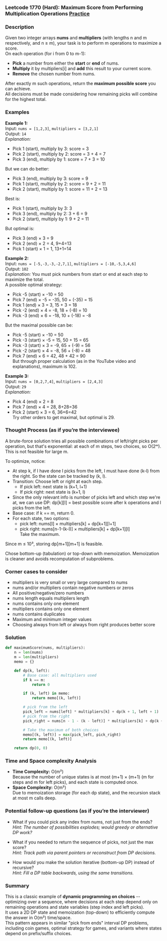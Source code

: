 ### Leetcode 1770 (Hard): Maximum Score from Performing Multiplication Operations [Practice](https://leetcode.com/problems/maximum-score-from-performing-multiplication-operations)

### Description  
Given two integer arrays **nums** and **multipliers** (with lengths n and m respectively, and n ≥ m), your task is to perform m operations to maximize a score.  
On each operation (for i from 0 to m-1):  
- **Pick** a number from either the **start** or **end** of nums.  
- **Multiply** it by multipliers[i] and **add** this result to your current score.  
- **Remove** the chosen number from nums.

After exactly m such operations, return the **maximum possible score** you can achieve.  
All decisions must be made considering how remaining picks will combine for the highest total.

### Examples  

**Example 1:**  
Input: `nums = [1,2,3]`, `multipliers = [3,2,1]`  
Output: `14`  
*Explanation:*
- Pick 1 (start), multiply by 3: score = 3
- Pick 2 (start), multiply by 2: score = 3 + 4 = 7
- Pick 3 (end), multiply by 1: score = 7 + 3 = 10

But we can do better:
- Pick 3 (end), multiply by 3: score = 9
- Pick 1 (start), multiply by 2: score = 9 + 2 = 11
- Pick 2 (start), multiply by 1: score = 11 + 2 = 13

Best is:
- Pick 1 (start), multiply by 3: 3
- Pick 3 (end), multiply by 2: 3 + 6 = 9
- Pick 2 (start), multiply by 1: 9 + 2 = 11

But optimal is:  
- Pick 3 (end) × 3 = 9  
- Pick 2 (end) × 2 = 4, 9+4=13  
- Pick 1 (start) × 1 = 1, 13+1=14  

**Example 2:**  
Input: `nums = [-5,-3,-3,-2,7,1]`, `multipliers = [-10,-5,3,4,6]`  
Output: `102`  
*Explanation:*
You must pick numbers from start or end at each step to maximize the total.  
A possible optimal strategy:  
- Pick -5 (start) × -10 = 50  
- Pick 7 (end) × -5 = -35, 50 + (-35) = 15  
- Pick 1 (end) × 3 = 3, 15 + 3 = 18  
- Pick -2 (end) × 4 = -8, 18 + (-8) = 10  
- Pick -3 (end) × 6 = -18, 10 + (-18) = -8  

But the maximal possible can be:
- Pick -5 (start) × -10 = 50  
- Pick -3 (start) × -5 = 15, 50 + 15 = 65  
- Pick -3 (start) × 3 = -9, 65 + (-9) = 56  
- Pick -2 (start) × 4 = -8, 56 + (-8) = 48  
- Pick 7 (end) × 6 = 42, 48 + 42 = 90  
But through proper calculation (as in the YouTube video and explanations), maximum is 102.

**Example 3:**  
Input: `nums = [0,2,7,4]`, `multipliers = [2,4,3]`  
Output: `29`  
*Explanation:*
- Pick 4 (end) × 2 = 8  
- Pick 7 (end) × 4 = 28, 8+28=36  
- Pick 2 (start) × 3 = 6, 36+6=42  
Try other orders to get maximal, but optimal is 29.

### Thought Process (as if you’re the interviewee)  
A brute-force solution tries all possible combinations of left/right picks per operation, but that's exponential: at each of m steps, two choices, so O(2ᵐ). This is not feasible for large m.

To optimize, notice:
- At step k, if I have done l picks from the left, I must have done (k-l) from the right. So the state can be tracked by (k, l).
- Transition: Choose left or right at each step. 
    - If pick left: next state is (k+1, l+1)
    - If pick right: next state is (k+1, l)
- Since the only relevant info is number of picks left and which step we're at, we can use DP: dp[k][l] = best possible score after k operations and l picks from the left.
- Base case: if k == m, return 0.
- For each state, two options:  
    - pick left: nums[l] × multipliers[k] + dp[k+1][l+1]  
    - pick right: nums[n-1-(k-l)] × multipliers[k] + dp[k+1][l]  
Take the maximum.

Since m ≤ 10³, storing dp[m+1][m+1] is feasible.

Chose bottom-up (tabulation) or top-down with memoization. Memoization is cleaner and avoids recomputation of subproblems.

### Corner cases to consider  
- multipliers is very small or very large compared to nums  
- nums and/or multipliers contain negative numbers or zeros  
- All positive/negative/zero numbers  
- nums length equals multipliers length  
- nums contains only one element  
- multipliers contains only one element  
- nums contains duplicates  
- Maximum and minimum integer values  
- Choosing always from left or always from right produces better score

### Solution

```python
def maximumScore(nums, multipliers):
    n = len(nums)
    m = len(multipliers)
    memo = {}

    def dp(k, left):
        # Base case: all multipliers used
        if k == m:
            return 0

        if (k, left) in memo:
            return memo[(k, left)]

        # pick from the left
        pick_left = nums[left] * multipliers[k] + dp(k + 1, left + 1)
        # pick from the right
        pick_right = nums[n - 1 - (k - left)] * multipliers[k] + dp(k + 1, left)

        # Take the maximum of both choices
        memo[(k, left)] = max(pick_left, pick_right)
        return memo[(k, left)]

    return dp(0, 0)
```

### Time and Space complexity Analysis  

- **Time Complexity:** O(m²)  
  Because the number of unique states is at most (m+1) × (m+1) (m for steps and m for left picks), and each state is computed once.
- **Space Complexity:** O(m²)  
  Due to memoization storage (for each dp state), and the recursion stack at most m calls deep.

### Potential follow-up questions (as if you’re the interviewer)  

- What if you could pick any index from nums, not just from the ends?  
  *Hint: The number of possibilities explodes; would greedy or alternative DP work?*

- What if you needed to return the sequence of picks, not just the max score?  
  *Hint: Track path via parent pointers or reconstruct from DP decisions.*

- How would you make the solution iterative (bottom-up DP) instead of recursive?  
  *Hint: Fill a DP table backwards, using the same transitions.*

### Summary
This is a classic example of **dynamic programming on choices** -- optimizing over a sequence, where decisions at each step depend only on remaining operations and state variables (step index and left picks).  
It uses a 2D DP state and memoization (top-down) to efficiently compute the answer in O(m²) time/space.  
This pattern appears in similar "pick from ends" interval DP problems, including coin games, optimal strategy for games, and variants where states depend on prefix/suffix choices.